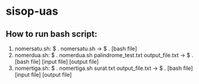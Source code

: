 # sisop-uas

## How to run bash script:
1. nomersatu.sh: $ . nomersatu.sh  -> $ . [bash file]
2. nomerdua.sh: $ . nomerdua.sh palindrome_test.txt output_file.txt -> $ . [bash file] [input file] [output file]
3. nomertiga.sh: $ . nomertiga.sh surat.txt output_file.txt -> $ . [bash file] [input file] [output file]
